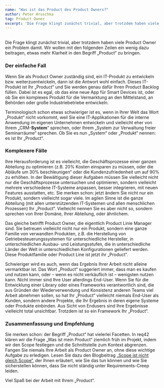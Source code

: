 ```yaml
---
name: "Was ist das Product des Product Owners?"
author: Peter Hruschka
tag: Product Owner
excerpt: 'Die Frage klingt zunächst trivial, aber trotzdem haben viele Product Owner ein Problem damit. Wir wollen mit den folgenden Zeilen ein wenig dazu beitragen, etwas mehr Klarheit in den Begriff „Product“ zu bringen.'
---
```

<br>
Die Frage klingt zunächst trivial, aber trotzdem haben viele Product Owner ein Problem damit. Wir wollen mit den folgenden Zeilen ein wenig dazu beitragen, etwas mehr Klarheit in den Begriff „Product“ zu bringen.

### Der einfache Fall

Wenn Sie als Product Owner zuständig sind, ein IT-Produkt zu entwickeln bzw. weiterzuentwickeln, dann ist die Antwort wohl einfach. Dieses IT-Produkt ist Ihr „Product“ und Sie werden genau dafür Ihren Product Backlog füllen. Dabei ist es egal, ob das eine neue App für Smart Devices ist,  oder ob Sie ein komplexes Produkt für die Vermarktung an den Mittelstand, an Behörden oder große Industriebetriebe entwickeln.

Terminologisch schon etwas schwieriger ist es, wenn in Ihrer Welt das Wort „Produkt“ nicht vorkommt, weil Sie eine IT-Applikationen für die interne Anwendung im eigenen Unternehmen entwickeln und vielleicht eher von Ihrem „CRM-**System**“ sprechen, oder Ihrem „System zur Verwaltung freier Seminarräume“ sprechen. Ob Sie es nun „System“ oder „Produkt“ nennen: es ist Ihr „Product“.

### Komplexere Fälle

Ihre Herausforderung ist es vielleicht, die Geschäftsprozesse einer ganzen Abteilung zu optimieren (z.B. 20% Kosten einsparen zu müssen, oder die Abläufe um 30% beschleunigen“ oder die Kundenzufriedenheit um auf 90% zu erhöhen. In der Bewältigung dieser Aufgaben müssen Sie vielleicht nicht nur die Geschäftsprozesse untersuchen und optimieren, sondern vielleicht mehrere verschiedene IT-Systeme anpassen, besser integrieren, mit neuen Features ausstatten, etc. Sie merken schon: jetzt ändern Sie nicht nur ein Produkt, sondern vielleicht sogar viele. Im agilen Sinne ist die ganze Abteilung (mit allen unterstützenden IT-Systemen und allen menschlichen Prozessen) Ihr „Product“. Vielleicht nennen Sie es aber nicht so, sondern sprechen von Ihrer Domäne, Ihrer Abteilung, oder ähnlichem.

Das gleiche betrifft Product Owner, die eigentlich Product Linie Manager sind. Sie betreuen vielleicht nicht nur ein Produkt, sondern eine ganze Familie von verwandten Produkten, z.B. die Herstellung von Getriebesteuerungssystemen für unterschiedliche Hersteller, in unterschiedlichen Ausbau- und Leistungsstufen, die in unterschiedliche Länder der Welt in unterschiedlichen Konfigurationen geliefert werden. Diese Produktfamilie oder Product Line ist jetzt ihr „Product“.

Schwieriger wird es auch, wenn das Ergebnis Ihrer Arbeit nicht alleine vermarktbar ist. Das Wort „Product“ suggeriert immer, dass man es kaufen und nutzen kann, oder – wenn es nicht verkäuflich ist – wenigsten nutzen kann. Nicht immer sind Ihre User allerdings End-User. Wenn Sie für die Entwicklung einer Library oder eines Frameworks verantwortlich sind, die aus Gründen der Wiederverwendung und Konsistenz anderen Teams viel Arbeit abnehmen sollen, so hat Ihr „Product“ vielleicht niemals End-User als Kunden, sondern andere Projekte, die Ihr Ergebnis in deren eigene Systeme oder Produkte einbinden. Aus Sicht von Endusers sind Ihre Ergebnisse vielleicht total unsichtbar. Trotzdem ist so ein Framework Ihr „Product“.

### Zusammenfassung und Empfehlung

Sie merken schon: der Begriff „Product“ hat vielerlei Facetten. In req42 klären wir die Frage „Was ist mein Product“ ziemlich früh im Projekt, indem wir den Scope festlegen und die Schnittstelle zum Kontext abgrenzen. Fangen Sie niemals Ihre Arbeit als Product Owner an, ohne diese wichtige Aufgabe zu erledigen. Lesen Sie dazu den Blogbeitrag [„Scope ist nicht gleich Scope“](/scope-ist-nicht-gleich-scope/), der Ihnen erläutert, wie Sie das tun können und wie Sie sicherstellen können, dass Sie nicht ständig unter Requirements-Creep leiden.

Viel Spaß bei der Arbeit mit Ihrem „Product“.